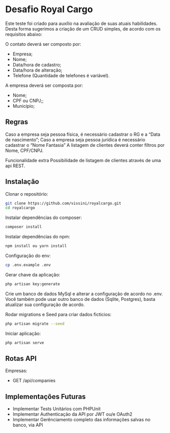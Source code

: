 # Desafio Royal Cargo

Este teste foi criado para auxílio na avaliação de suas atuais habilidades. Desta forma
sugerimos a criação de um CRUD simples, de acordo com os requisitos abaixo:

O contato deverá ser composto por:
- Empresa;
- Nome;
- Data/hora de cadastro;
- Data/hora de alteração;
- Telefone (Quantidade de telefones é variável).

A empresa deverá ser composta por:
- Nome;
- CPF ou CNPJ;;
- Município;

## Regras
Caso a empresa seja pessoa física, é necessário cadastrar o RG e a “Data de nascimento”;
Caso a empresa seja pessoa jurídica é necessário cadastrar o “Nome Fantasia”
A listagem de clientes deverá conter filtros por Nome, CPF/CNPJ.

Funcionalidade extra
Possibilidade de listagem de clientes através de uma api REST.


## Instalação

Clonar o repositório:

```sh
git clone https://github.com/vissini/royalcargo.git
cd royalcargo
```

Instalar dependências do composer:

```sh
composer install
```

Instalar dependências do npm:

```sh
npm install ou yarn install
```

Configuração do env:

```sh
cp .env.example .env
```

Gerar chave da aplicação:

```sh
php artisan key:generate
```

Crie um banco de dados MySql e alterar a configuração de acordo no .env. Você também pode usar outro banco de dados (Sqlite, Postgres), basta atualizar sua configuração de acordo.


Rodar migrations e Seed para criar dados ficticios:

```sh
php artisan migrate --seed
```

Iniciar aplicação:

```sh
php artisan serve
```

## Rotas API

Empresas:
- GET /api/companies

## Implementações Futuras

- Implementar Tests Unitários com PHPUnit
- Implementar Authenticação da API por JWT ou/e OAuth2
- Implementar Gerênciamento completo das informações salvas no banco, via API
